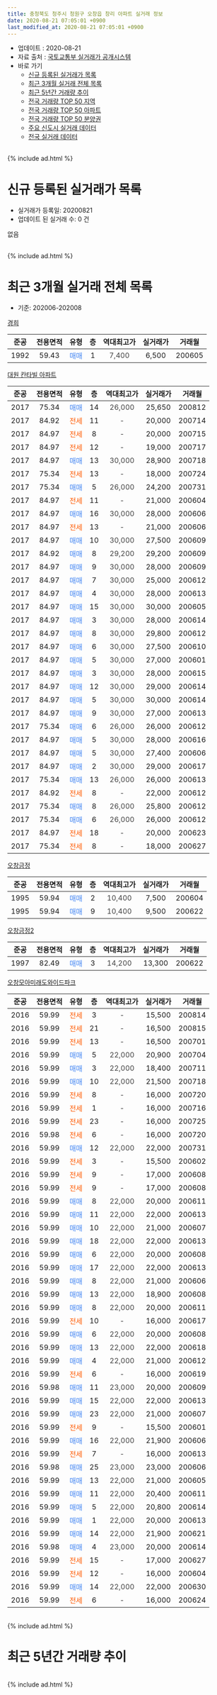 ```yaml
---
title: 충청북도 청주시 청원구 오창읍 창리 아파트 실거래 정보
date: 2020-08-21 07:05:01 +0900
last_modified_at: 2020-08-21 07:05:01 +0900
---
```


* 업데이트 : 2020-08-21
* 자료 출처 : [국토교통부 실거래가 공개시스템](http://rt.molit.go.kr)
* 바로 가기
    * [신규 등록된 실거래가 목록](#신규-등록된-실거래가-목록)
    * [최근 3개월 실거래 전체 목록](#최근-3개월-실거래-전체-목록)
    * [최근 5년간 거래량 추이](#최근-5년간-거래량-추이)
    * [전국 거래량 TOP 50 지역](https://inasie.github.io/apt-trade-info/최근-3개월-전국에서-가장-거래가-많이-발생한-지역)
    * [전국 거래량 TOP 50 아파트](https://inasie.github.io/apt-trade-info/최근-3개월-전국에서-가장-거래가-많이-발생한-아파트)
    * [전국 거래량 TOP 50 분양권](https://inasie.github.io/apt-trade-info/최근-3개월-전국에서-가장-거래가-많이-발생한-분양권)
    * [주요 신도시 실거래 데이터](https://inasie.github.io/apt-trade-info/주요-신도시)
    * [전국 실거래 데이터](https://inasie.github.io/apt-trade-info/전국)
<br>
{% include ad.html %}
<br>

# 신규 등록된 실거래가 목록
* 실거래가 등록일: 20200821
* 업데이트 된 실거래 수: 0 건

없음

<br>
{% include ad.html %}
<br>

# 최근 3개월 실거래 전체 목록
* 기준: 202006-202008


[경희](https://search.naver.com/search.naver?query=%EC%B6%A9%EC%B2%AD%EB%B6%81%EB%8F%84+%EC%B2%AD%EC%A3%BC%EC%8B%9C+%EC%B2%AD%EC%9B%90%EA%B5%AC+%EC%98%A4%EC%B0%BD%EC%9D%8D+%EC%B0%BD%EB%A6%AC+%EA%B2%BD%ED%9D%AC)

|준공|전용면적|유형|층|역대최고가|실거래가|거래월|
|:---:|:---:|:---:|:---:|:---:|:---:|:---:|
|1992|59.43|<span style="color:#4285f3">매매</span>|1|<span style="color:#444444">7,400</span>|6,500|200605|

[대원 칸타빌 아파트](https://search.naver.com/search.naver?query=%EC%B6%A9%EC%B2%AD%EB%B6%81%EB%8F%84+%EC%B2%AD%EC%A3%BC%EC%8B%9C+%EC%B2%AD%EC%9B%90%EA%B5%AC+%EC%98%A4%EC%B0%BD%EC%9D%8D+%EC%B0%BD%EB%A6%AC+%EB%8C%80%EC%9B%90+%EC%B9%B8%ED%83%80%EB%B9%8C+%EC%95%84%ED%8C%8C%ED%8A%B8)

|준공|전용면적|유형|층|역대최고가|실거래가|거래월|
|:---:|:---:|:---:|:---:|:---:|:---:|:---:|
|2017|75.34|<span style="color:#4285f3">매매</span>|14|<span style="color:#444444">26,000</span>|25,650|200812|
|2017|84.92|<span style="color:#ff5a00">전세</span>|11|<span style="color:#444444">-</span>|20,000|200714|
|2017|84.97|<span style="color:#ff5a00">전세</span>|8|<span style="color:#444444">-</span>|20,000|200715|
|2017|84.97|<span style="color:#ff5a00">전세</span>|12|<span style="color:#444444">-</span>|19,000|200717|
|2017|84.97|<span style="color:#4285f3">매매</span>|13|<span style="color:#444444">30,000</span>|28,900|200718|
|2017|75.34|<span style="color:#ff5a00">전세</span>|13|<span style="color:#444444">-</span>|18,000|200724|
|2017|75.34|<span style="color:#4285f3">매매</span>|5|<span style="color:#444444">26,000</span>|24,200|200731|
|2017|84.97|<span style="color:#ff5a00">전세</span>|11|<span style="color:#444444">-</span>|21,000|200604|
|2017|84.97|<span style="color:#4285f3">매매</span>|16|<span style="color:#444444">30,000</span>|28,000|200606|
|2017|84.97|<span style="color:#ff5a00">전세</span>|13|<span style="color:#444444">-</span>|21,000|200606|
|2017|84.97|<span style="color:#4285f3">매매</span>|10|<span style="color:#444444">30,000</span>|27,500|200609|
|2017|84.92|<span style="color:#4285f3">매매</span>|8|<span style="color:#444444">29,200</span>|29,200|200609|
|2017|84.97|<span style="color:#4285f3">매매</span>|9|<span style="color:#444444">30,000</span>|28,000|200609|
|2017|84.97|<span style="color:#4285f3">매매</span>|7|<span style="color:#444444">30,000</span>|25,000|200612|
|2017|84.97|<span style="color:#4285f3">매매</span>|4|<span style="color:#444444">30,000</span>|28,000|200613|
|2017|84.97|<span style="color:#4285f3">매매</span>|15|<span style="color:#444444">30,000</span>|30,000|200605|
|2017|84.97|<span style="color:#4285f3">매매</span>|3|<span style="color:#444444">30,000</span>|28,000|200614|
|2017|84.97|<span style="color:#4285f3">매매</span>|8|<span style="color:#444444">30,000</span>|29,800|200612|
|2017|84.97|<span style="color:#4285f3">매매</span>|6|<span style="color:#444444">30,000</span>|27,500|200610|
|2017|84.97|<span style="color:#4285f3">매매</span>|5|<span style="color:#444444">30,000</span>|27,000|200601|
|2017|84.97|<span style="color:#4285f3">매매</span>|3|<span style="color:#444444">30,000</span>|28,000|200615|
|2017|84.97|<span style="color:#4285f3">매매</span>|12|<span style="color:#444444">30,000</span>|29,000|200614|
|2017|84.97|<span style="color:#4285f3">매매</span>|5|<span style="color:#444444">30,000</span>|30,000|200614|
|2017|84.97|<span style="color:#4285f3">매매</span>|9|<span style="color:#444444">30,000</span>|27,000|200613|
|2017|75.34|<span style="color:#4285f3">매매</span>|6|<span style="color:#444444">26,000</span>|26,000|200612|
|2017|84.97|<span style="color:#4285f3">매매</span>|5|<span style="color:#444444">30,000</span>|28,000|200616|
|2017|84.97|<span style="color:#4285f3">매매</span>|5|<span style="color:#444444">30,000</span>|27,400|200606|
|2017|84.97|<span style="color:#4285f3">매매</span>|2|<span style="color:#444444">30,000</span>|29,000|200617|
|2017|75.34|<span style="color:#4285f3">매매</span>|13|<span style="color:#444444">26,000</span>|26,000|200613|
|2017|84.92|<span style="color:#ff5a00">전세</span>|8|<span style="color:#444444">-</span>|22,000|200612|
|2017|75.34|<span style="color:#4285f3">매매</span>|8|<span style="color:#444444">26,000</span>|25,800|200612|
|2017|75.34|<span style="color:#4285f3">매매</span>|6|<span style="color:#444444">26,000</span>|26,000|200612|
|2017|84.97|<span style="color:#ff5a00">전세</span>|18|<span style="color:#444444">-</span>|20,000|200623|
|2017|75.34|<span style="color:#ff5a00">전세</span>|8|<span style="color:#444444">-</span>|18,000|200627|

[오창금정](https://search.naver.com/search.naver?query=%EC%B6%A9%EC%B2%AD%EB%B6%81%EB%8F%84+%EC%B2%AD%EC%A3%BC%EC%8B%9C+%EC%B2%AD%EC%9B%90%EA%B5%AC+%EC%98%A4%EC%B0%BD%EC%9D%8D+%EC%B0%BD%EB%A6%AC+%EC%98%A4%EC%B0%BD%EA%B8%88%EC%A0%95)

|준공|전용면적|유형|층|역대최고가|실거래가|거래월|
|:---:|:---:|:---:|:---:|:---:|:---:|:---:|
|1995|59.94|<span style="color:#4285f3">매매</span>|2|<span style="color:#444444">10,400</span>|7,500|200604|
|1995|59.94|<span style="color:#4285f3">매매</span>|9|<span style="color:#444444">10,400</span>|9,500|200622|

[오창금정2](https://search.naver.com/search.naver?query=%EC%B6%A9%EC%B2%AD%EB%B6%81%EB%8F%84+%EC%B2%AD%EC%A3%BC%EC%8B%9C+%EC%B2%AD%EC%9B%90%EA%B5%AC+%EC%98%A4%EC%B0%BD%EC%9D%8D+%EC%B0%BD%EB%A6%AC+%EC%98%A4%EC%B0%BD%EA%B8%88%EC%A0%952)

|준공|전용면적|유형|층|역대최고가|실거래가|거래월|
|:---:|:---:|:---:|:---:|:---:|:---:|:---:|
|1997|82.49|<span style="color:#4285f3">매매</span>|3|<span style="color:#444444">14,200</span>|13,300|200622|

[오창모아미래도와이드파크](https://search.naver.com/search.naver?query=%EC%B6%A9%EC%B2%AD%EB%B6%81%EB%8F%84+%EC%B2%AD%EC%A3%BC%EC%8B%9C+%EC%B2%AD%EC%9B%90%EA%B5%AC+%EC%98%A4%EC%B0%BD%EC%9D%8D+%EC%B0%BD%EB%A6%AC+%EC%98%A4%EC%B0%BD%EB%AA%A8%EC%95%84%EB%AF%B8%EB%9E%98%EB%8F%84%EC%99%80%EC%9D%B4%EB%93%9C%ED%8C%8C%ED%81%AC)

|준공|전용면적|유형|층|역대최고가|실거래가|거래월|
|:---:|:---:|:---:|:---:|:---:|:---:|:---:|
|2016|59.99|<span style="color:#ff5a00">전세</span>|3|<span style="color:#444444">-</span>|15,500|200814|
|2016|59.99|<span style="color:#ff5a00">전세</span>|21|<span style="color:#444444">-</span>|16,500|200815|
|2016|59.99|<span style="color:#ff5a00">전세</span>|13|<span style="color:#444444">-</span>|16,500|200701|
|2016|59.99|<span style="color:#4285f3">매매</span>|5|<span style="color:#444444">22,000</span>|20,900|200704|
|2016|59.99|<span style="color:#4285f3">매매</span>|3|<span style="color:#444444">22,000</span>|18,400|200711|
|2016|59.99|<span style="color:#4285f3">매매</span>|10|<span style="color:#444444">22,000</span>|21,500|200718|
|2016|59.99|<span style="color:#ff5a00">전세</span>|8|<span style="color:#444444">-</span>|16,000|200720|
|2016|59.99|<span style="color:#ff5a00">전세</span>|1|<span style="color:#444444">-</span>|16,000|200716|
|2016|59.99|<span style="color:#ff5a00">전세</span>|23|<span style="color:#444444">-</span>|16,000|200725|
|2016|59.98|<span style="color:#ff5a00">전세</span>|6|<span style="color:#444444">-</span>|16,000|200720|
|2016|59.99|<span style="color:#4285f3">매매</span>|12|<span style="color:#444444">22,000</span>|22,000|200731|
|2016|59.99|<span style="color:#ff5a00">전세</span>|3|<span style="color:#444444">-</span>|15,500|200602|
|2016|59.99|<span style="color:#ff5a00">전세</span>|9|<span style="color:#444444">-</span>|17,000|200608|
|2016|59.99|<span style="color:#ff5a00">전세</span>|9|<span style="color:#444444">-</span>|17,000|200608|
|2016|59.99|<span style="color:#4285f3">매매</span>|8|<span style="color:#444444">22,000</span>|20,000|200611|
|2016|59.99|<span style="color:#4285f3">매매</span>|11|<span style="color:#444444">22,000</span>|22,000|200613|
|2016|59.99|<span style="color:#4285f3">매매</span>|10|<span style="color:#444444">22,000</span>|21,000|200607|
|2016|59.99|<span style="color:#4285f3">매매</span>|18|<span style="color:#444444">22,000</span>|22,000|200613|
|2016|59.99|<span style="color:#4285f3">매매</span>|6|<span style="color:#444444">22,000</span>|20,000|200608|
|2016|59.99|<span style="color:#4285f3">매매</span>|17|<span style="color:#444444">22,000</span>|22,000|200613|
|2016|59.99|<span style="color:#4285f3">매매</span>|8|<span style="color:#444444">22,000</span>|21,000|200606|
|2016|59.99|<span style="color:#4285f3">매매</span>|13|<span style="color:#444444">22,000</span>|18,900|200608|
|2016|59.99|<span style="color:#4285f3">매매</span>|8|<span style="color:#444444">22,000</span>|20,000|200611|
|2016|59.99|<span style="color:#ff5a00">전세</span>|10|<span style="color:#444444">-</span>|16,000|200617|
|2016|59.99|<span style="color:#4285f3">매매</span>|6|<span style="color:#444444">22,000</span>|20,000|200608|
|2016|59.99|<span style="color:#4285f3">매매</span>|13|<span style="color:#444444">22,000</span>|22,000|200618|
|2016|59.99|<span style="color:#4285f3">매매</span>|4|<span style="color:#444444">22,000</span>|21,000|200612|
|2016|59.99|<span style="color:#ff5a00">전세</span>|6|<span style="color:#444444">-</span>|16,000|200619|
|2016|59.98|<span style="color:#4285f3">매매</span>|11|<span style="color:#444444">23,000</span>|20,000|200609|
|2016|59.99|<span style="color:#4285f3">매매</span>|15|<span style="color:#444444">22,000</span>|22,000|200613|
|2016|59.99|<span style="color:#4285f3">매매</span>|23|<span style="color:#444444">22,000</span>|21,000|200607|
|2016|59.99|<span style="color:#ff5a00">전세</span>|9|<span style="color:#444444">-</span>|15,500|200601|
|2016|59.99|<span style="color:#4285f3">매매</span>|16|<span style="color:#444444">22,000</span>|21,900|200606|
|2016|59.99|<span style="color:#ff5a00">전세</span>|7|<span style="color:#444444">-</span>|16,000|200613|
|2016|59.98|<span style="color:#4285f3">매매</span>|25|<span style="color:#444444">23,000</span>|23,000|200606|
|2016|59.99|<span style="color:#4285f3">매매</span>|13|<span style="color:#444444">22,000</span>|21,000|200605|
|2016|59.99|<span style="color:#4285f3">매매</span>|11|<span style="color:#444444">22,000</span>|20,400|200611|
|2016|59.99|<span style="color:#4285f3">매매</span>|5|<span style="color:#444444">22,000</span>|20,800|200614|
|2016|59.99|<span style="color:#4285f3">매매</span>|1|<span style="color:#444444">22,000</span>|20,000|200613|
|2016|59.99|<span style="color:#4285f3">매매</span>|14|<span style="color:#444444">22,000</span>|21,900|200621|
|2016|59.98|<span style="color:#4285f3">매매</span>|4|<span style="color:#444444">23,000</span>|20,000|200614|
|2016|59.99|<span style="color:#ff5a00">전세</span>|15|<span style="color:#444444">-</span>|17,000|200627|
|2016|59.99|<span style="color:#ff5a00">전세</span>|12|<span style="color:#444444">-</span>|16,000|200604|
|2016|59.99|<span style="color:#4285f3">매매</span>|14|<span style="color:#444444">22,000</span>|22,000|200630|
|2016|59.99|<span style="color:#ff5a00">전세</span>|6|<span style="color:#444444">-</span>|16,000|200624|


<br>
{% include ad.html %}
<br>

# 최근 5년간 거래량 추이


<div style="width:100%;">
    <canvas id="deal_progress" height="200"></canvas>
</div>

<script>
new Chart(document.getElementById("deal_progress"), {
    type: 'line',
    data: {
        labels: ['201508','201509','201510','201511','201512','201601','201602','201603','201604','201605','201606','201607','201608','201609','201610','201611','201612','201701','201702','201703','201704','201705','201706','201707','201708','201709','201710','201711','201712','201801','201802','201803','201804','201805','201806','201807','201808','201809','201810','201811','201812','201901','201902','201903','201904','201905','201906','201907','201908','201909','201910','201911','201912','202001','202002','202003','202004','202005','202006','202007','202008'],
        datasets: [{
            label: '매매',
            pointRadius: 1,
            data: [1, 0, 0, 0, 1, 1, 4, 1, 5, 2, 3, 5, 4, 6, 5, 2, 3, 1, 3, 11, 10, 6, 9, 4, 14, 5, 2, 7, 8, 8, 6, 7, 5, 6, 6, 5, 4, 3, 5, 4, 1, 5, 7, 7, 6, 6, 3, 7, 4, 5, 7, 12, 8, 8, 16, 11, 18, 53, 50, 6, 1],
            borderColor: "rgba(255, 201, 14, 1)",
            backgroundColor: "rgba(255, 201, 14, 0.5)",
            fill: false,
            lineTension: 0
        },{
            label: '전월세',
            pointRadius: 1,
            data: [1, 0, 0, 1, 0, 15, 21, 23, 14, 22, 8, 0, 1, 1, 3, 1, 0, 23, 33, 38, 26, 8, 4, 4, 2, 6, 5, 3, 6, 5, 16, 9, 15, 10, 8, 5, 9, 5, 7, 4, 7, 11, 16, 8, 8, 10, 5, 3, 8, 8, 4, 7, 9, 10, 18, 12, 12, 17, 15, 9, 2],
            borderColor: "rgba(0, 141, 185, 1)",
            backgroundColor: "rgba(0, 141, 185, 0.5)",
            fill: false,
            lineTension: 0
        }
        ]
    },
    options: {
        responsive: true,
        title: {
            display: false
        },
        tooltips: {
            mode: 'index',
            intersect: false
        },
        hover: {
            mode: 'nearest',
            intersect: true
        },
        scales: {
            xAxes: [{
                display: true,
                scaleLabel: {
                    display: true,
                    labelString: '년/월'
                }
            }],
            yAxes: [{
                display: true,
                ticks: {
                    suggestedMin: 0,
                },
                scaleLabel: {
                    display: true,
                    labelString: '실거래 수'
                }
            }]
        }
    }
});

</script>


<br>
{% include ad.html %}
<br>

